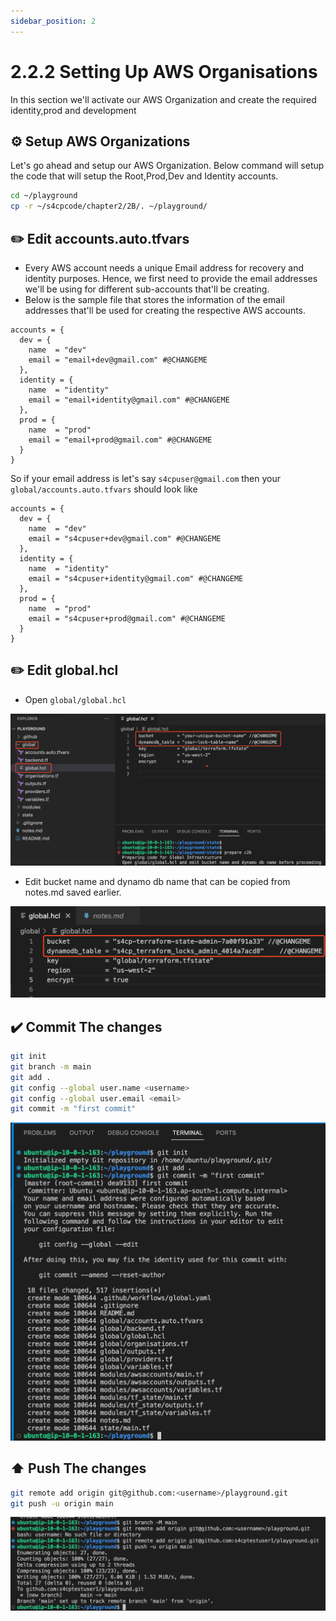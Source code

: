 ```yaml
---
sidebar_position: 2
---
```


# 2.2.2 Setting Up AWS Organisations

In this section we'll activate our AWS Organization and create the required identity,prod and development 

## ⚙️ Setup AWS Organizations

Let's go ahead and setup our AWS Organization. Below command will setup the code that will setup the Root,Prod,Dev and Identity accounts.

```bash
cd ~/playground
cp -r ~/s4cpcode/chapter2/2B/. ~/playground/
```

## ✏️ Edit accounts.auto.tfvars

- Every AWS account needs a unique Email address for recovery and identity purposes. Hence, we first need to provide the email addresses we'll be using for different sub-accounts that'll be creating.
- Below is the sample file that stores the information of the email addresses that'll be used for creating the respective AWS accounts.

```hcl title="global/accounts.auto.tfvars"
accounts = {
  dev = {
    name  = "dev"
    email = "email+dev@gmail.com" #@CHANGEME
  },
  identity = {
    name  = "identity"
    email = "email+identity@gmail.com" #@CHANGEME
  },
  prod = {
    name  = "prod"
    email = "email+prod@gmail.com" #@CHANGEME
  }
}
```

So if your email address is let's say `s4cpuser@gmail.com` then your `global/accounts.auto.tfvars` should look like

```hcl title="global/accounts.auto.tfvars"
accounts = {
  dev = {
    name  = "dev"
    email = "s4cpuser+dev@gmail.com" #@CHANGEME
  },
  identity = {
    name  = "identity"
    email = "s4cpuser+identity@gmail.com" #@CHANGEME
  },
  prod = {
    name  = "prod"
    email = "s4cpuser+prod@gmail.com" #@CHANGEME
  }
}
```


## ✏️ Edit global.hcl

- Open `global/global.hcl`

![](img/2B_1.png)

- Edit bucket name and dynamo db name that can be copied from notes.md saved earlier.

![](img/2B_2.png)

## ✔️ Commit The changes

```bash
git init
git branch -m main
git add .
git config --global user.name <username>
git config --global user.email <email>
git commit -m "first commit"
```

![](img/2B_3.png)

## ⬆️ Push The changes

```bash
git remote add origin git@github.com:<username>/playground.git
git push -u origin main
```

![](img/2B_4.png)
